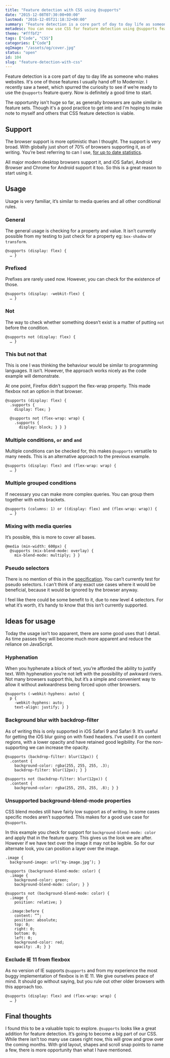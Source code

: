 ```yaml
---
title: "Feature detection with CSS using @supports"
date: "2015-12-08T07:30:00+00:00"
lastmod: "2016-12-05T21:18:32+00:00"
summary: "Feature detection is a core part of day to day life as someone who makes websites. It’s one of those features I usually hand off to Modernizr. I recently saw a tweet, which spurred the curiosity to see if we’re ready to use the @supports feature query. Now is definitely a good time to start."
metadesc: You can now use CSS for feature detection using @supports feature queries. This post shows you how can use it today and replace the likes of Modernizr. "
theme: "#fffbf2"
tags: ["Code", "CSS"]
categories: ["Code"]
ogImage: "/assets/og/cover.jpg"
status: "open"
id: 104
slug: "feature-detection-with-css"
---
```


Feature detection is a core part of day to day life as someone who makes websites. It's one of those features I usually hand off to Modernizr. I recently saw a tweet, which spurred the curiosity to see if we’re ready to use the `@supports` feature query. Now is definitely a good time to start.

The opportunity isn't huge so far, as generally browsers are quite similar in feature sets. Though it's a good practice to get into and I'm hoping to make note to myself and others that CSS feature detection is viable.

## Support
The browser support is more optimistic than I thought. The support is very broad. With globally just short of 70% of browsers supporting it, as of writing. You’re best referring to can I use, <a href="http://caniuse.com/#search=supports">for up to date statistics</a>.

All major modern desktop browsers support it, and iOS Safari, Android Browser and Chrome for Android support it too. So this is a great reason to start using it.

## Usage
Usage is very familiar, it’s similar to media queries and all other conditional rules.

### General
The general usage is checking for a property and value. It isn’t currently possible from my testing to just check for a property eg: `box-shadow` or `transform`.

```.language-css
@supports (display: flex) {
  … }
```

### Prefixed
Prefixes are rarely used now. However, you can check for the existence of those.

```.language-css
@supports (display: -webkit-flex) {
  … }
```

### Not
The way to check whether something doesn’t exist is a matter of putting `not` before the condition.

```.language-css
@supports not (display: flex) {
  … }
```

### This but not that
This is one I was thinking the behaviour would be similar to programming languages. It isn’t. However, the approach works nicely as the code example will demonstrate.

At one point, Firefox didn’t support the flex-wrap property. This made flexbox not an option in that browser.

```.language-css
@supports (display: flex) {
  .supports {
    display: flex; }

  @supports not (flex-wrap: wrap) {
    .supports {
      display: block; } } }
```

### Multiple conditions, `or` and `and`
Multiple conditions can be checked for, this makes `@supports` versatile to many needs. This is an alternative approach to the previous example.

```.language-css
@supports (display: flex) and (flex-wrap: wrap) {
  … }
```

### Multiple grouped conditions
If necessary you can make more complex queries. You can group them together with extra brackets.

```.language-css
@supports (columns: 1) or ((display: flex) and (flex-wrap: wrap)) {
  … }
```

### Mixing with media queries
It’s possible, this is more to cover all bases.

```.language-css
@media (min-width: 600px) {
  @supports (mix-blend-mode: overlay) {
    mix-blend-mode: multiply; } }
```

### Pseudo selectors
There is no mention of this in the [specification](http://www.w3.org/TR/css3-conditional/#at-supports). You can’t currently test for pseudo selectors. I can’t think of any exact use cases where it would be beneficial, because it would be ignored by the browser anyway. 

I feel like there could be some benefit to it, due to new level 4 selectors. For what it’s worth, it’s handy to know that this isn’t currently supported.

## Ideas for usage
Today the usage isn’t too apparent, there are some good uses that I detail. As time passes they will become much more apparent and reduce the reliance on JavaScript.

### Hyphenation
When you hyphenate a block of text, you’re afforded the ability to justify text. With hyphenation you’re not left with the possibility of awkward rivers. Not many browsers support this, but it’s a simple and convenient way to allow it without awkwardness being forced upon other browsers.

```.language-css
@supports (-webkit-hyphens: auto) {
  p { 
    -webkit-hyphens: auto;
    text-align: justify; } }
```

### Background blur with backdrop-filter
As of writing this is only supported in iOS Safari 9 and Safari 9. It’s useful for getting the iOS blur going on with fixed headers. I’ve used it on content regions, with a lower opacity and have retained good legibility. For the non-supporting we can  increase the opacity.

```.language-css
@supports (backdrop-filter: blur(12px)) {
  .content {
    background-color: rgba(255, 255, 255, .3);
    backdrop-filter: blur(12px); } }

@supports not (backdrop-filter: blur(12px)) {
  .content {
    background-color: rgba(255, 255, 255, .8); } }
```

### Unsupported background-blend-mode properties
CSS blend modes still have fairly low support as of writing. In some cases specific modes aren’t supported. This makes for a good use case for `@supports`.

In this example you check for support for `background-blend-mode: color` and apply that in the feature query. This gives us the look we are after. However if we have text over the image it may not be legible. So for our alternate look, you can position a layer over the image.

```.language-css
.image {
  background-image: url(‘my-image.jpg’); }

@supports (background-blend-mode: color) {
  .image {
    background-color: green;
    background-blend-mode: color; } }

@supports not (background-blend-mode: color) {
  .image {
    position: relative; }

  .image:before {
    content: “”;
    position: absolute;
    top: 0;
    right: 0;
    bottom: 0;
    left: 0;
    background-color: red;
    opacity: .8; } }
```

### Exclude IE 11 from flexbox
As no version of IE supports `@supports` and from my experience the most buggy implementation of flexbox is in IE 11. We give ourselves peace of mind. It should go without saying, but you rule out other older browsers with this approach too.

```.language-css
@supports (display: flex) and (flex-wrap: wrap) {
  … }
```

## Final thoughts
I found this to be a valuable topic to explore. `@supports` looks like a great addition for feature detection. It’s going to become a big part of our CSS. While there isn’t too many use cases right now, this will grow and grow over the coming months. With grid layout, shapes and scroll snap points to name a few, there is more opportunity than what I have mentioned.
